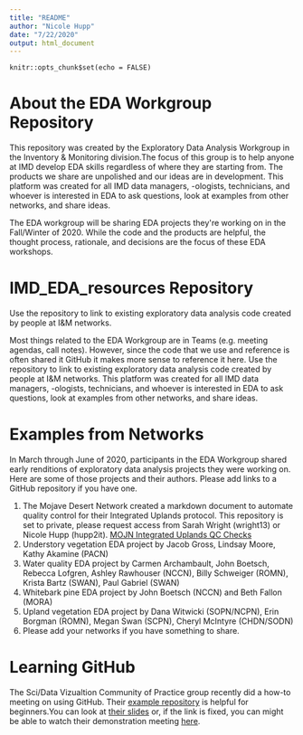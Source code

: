 ```yaml
---
title: "README"
author: "Nicole Hupp"
date: "7/22/2020"
output: html_document
---
```


```{r setup, include=FALSE}
knitr::opts_chunk$set(echo = FALSE)
```
# About the EDA Workgroup Repository
This repository was created by the Exploratory Data Analysis Workgroup in the Inventory & Monitoring division.The focus of this group is to help anyone at IMD develop EDA skills regardless of where they are starting from. The products we share are unpolished and our ideas are in development. This platform was created for all IMD data managers, -ologists, technicians, and whoever is interested in EDA to ask questions, look at examples from other networks, and share ideas. 

The EDA workgroup will be sharing EDA projects they're working on in the Fall/Winter of 2020. While the code and the products are helpful, the thought process, rationale, and decisions are the focus of these EDA workshops.


# IMD_EDA_resources Repository
Use the repository to link to existing exploratory data analysis code created by people at I&M networks.

Most things related to the EDA Workgroup are in Teams (e.g. meeting agendas, call notes). However, since the code that we use and reference is often shared it GitHub it makes more sense to reference it here. Use the repository to link to existing exploratory data analysis code created by people at I&M networks. This platform was created for all IMD data managers, -ologists, technicians, and whoever is interested in EDA to ask questions, look at examples from other networks, and share ideas.

# Examples from Networks
In March through June of 2020, participants in the EDA Workgroup shared early renditions of exploratory data analysis projects they were working on. Here are some of those projects and their authors. Please add links to a GitHub repository if you have one.

1. The Mojave Desert Network created a markdown document to automate quality control for their Integrated Uplands protocol. This repository is set to private, please request access from Sarah Wright (wright13) or Nicole Hupp (hupp2it). [MOJN Integrated Uplands QC Checks](https://github.com/nationalparkservice/mojn-iu-reporting)
1. Understory vegetation EDA project by Jacob Gross, Lindsay Moore, Kathy Akamine (PACN) 
1. Water quality EDA project by Carmen Archambault, John Boetsch, Rebecca Lofgren, Ashley Rawhouser (NCCN), Billy Schweiger (ROMN), Krista Bartz (SWAN), Paul Gabriel (SWAN)
1. Whitebark pine EDA project by John Boetsch (NCCN) and Beth Fallon (MORA)
1. Upland vegetation EDA project by Dana Witwicki (SOPN/NCPN), Erin Borgman (ROMN), Megan Swan (SCPN), Cheryl McIntyre (CHDN/SODN) 
1. Please add your networks if you have something to share.

# Learning GitHub
The Sci/Data Vizualtion Community of Practice group recently did a how-to meeting on using GitHub. Their [example repository](https://github.com/KateMMiller/demo_repo) is helpful for beginners.You can look at [their slides](https://teams.microsoft.com/l/file/C6F1C26A-4B4E-4866-B05E-494541DE7032?tenantId=0693b5ba-4b18-4d7b-9341-f32f400a5494&fileType=pptx&objectUrl=https%3A%2F%2Fdoimspp.sharepoint.com%2Fsites%2FNPS_IMD_WG_Data_Science_and_Visualization%2FShared%20Documents%2FCommunity%20of%20Practice%2FVersionControlIntro.pptx&baseUrl=https%3A%2F%2Fdoimspp.sharepoint.com%2Fsites%2FNPS_IMD_WG_Data_Science_and_Visualization&serviceName=teams&threadId=19:278f30e624114373a65d9611498bd4fe@thread.skype&groupId=e4a2e021-b4cf-4cf6-acef-d0978b86c1a0) or, if the link is fixed, you can might be able to watch their demonstration meeting [here](https://web.microsoftstream.com/video/873812dd-df4e-4b2b-afd2-9a62d7cfa9e5).
